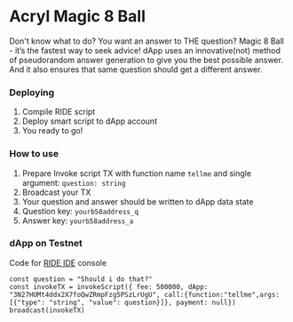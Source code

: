 # Acryl Magic 8 Ball

Don't know what to do?
You want an answer to THE question?
Magic 8 Ball - it’s the fastest way to seek advice!
dApp uses an innovative(not) method of pseudorandom answer generation to give you the best possible answer.
And it also ensures that same question should get a different answer.

### Deploying

1. Compile RIDE script
2. Deploy smart script to dApp account
3. You ready to go!

### How to use

1. Prepare Invoke script TX with function name `tellme` and single argument: `question: string`
2. Broadcast your TX
3. Your question and answer should be written to dApp data state
4. Question key: `yourb58address_q`
5. Answer key: `yourb58address_a`

### dApp on Testnet

Code for [RIDE IDE](https://ide.acrylplatform.com/) console
```JS
const question = "Should i do that?"
const invokeTX = invokeScript({ fee: 500000, dApp: "3N27HUMt4ddx2X7foQwZRmpFzg5PSzLrUgU", call:{function:"tellme",args:[{"type": "string", "value": question}]}, payment: null})
broadcast(invokeTX)
```
